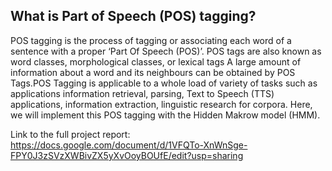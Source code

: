## What is Part of Speech (POS) tagging?
POS tagging is the process of tagging or associating each word of a sentence with a proper ‘Part Of Speech (POS)’. POS tags are also known as word classes, morphological classes, or lexical tags A large amount of information about a word and its neighbours can be obtained by POS Tags.POS Tagging is applicable to a whole load of variety of tasks such as applications information retrieval, parsing, Text to Speech (TTS) applications, information extraction, linguistic research for corpora. Here, we will implement this POS tagging with the Hidden Makrow model (HMM).

Link to the full project report: https://docs.google.com/document/d/1VFQTo-XnWnSge-FPY0J3zSVzXWBivZX5yXvOoyBOUfE/edit?usp=sharing
